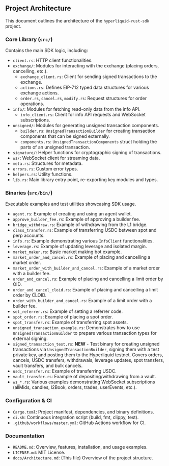 ## Project Architecture

This document outlines the architecture of the `hyperliquid-rust-sdk` project.

### Core Library (`src/`)

Contains the main SDK logic, including:
- `client.rs`: HTTP client functionalities.
- `exchange/`: Modules for interacting with the exchange (placing orders, cancelling, etc.).
  - `exchange_client.rs`: Client for sending signed transactions to the exchange.
  - `actions.rs`: Defines EIP-712 typed data structures for various exchange actions.
  - `order.rs`, `cancel.rs`, `modify.rs`: Request structures for order operations.
- `info/`: Modules for fetching read-only data from the info API.
  - `info_client.rs`: Client for info API requests and WebSocket subscriptions.
- `unsigned/`: Modules for generating unsigned transaction components.
  - `builder.rs`: `UnsignedTransactionBuilder` for creating transaction components that can be signed externally.
  - `components.rs`: `UnsignedTransactionComponents` struct holding the parts of an unsigned transaction.
- `signature/`: Helper functions for cryptographic signing of transactions.
- `ws/`: WebSocket client for streaming data.
- `meta.rs`: Structures for metadata.
- `errors.rs`: Custom error types.
- `helpers.rs`: Utility functions.
- `lib.rs`: Main library entry point, re-exporting key modules and types.

### Binaries (`src/bin/`)

Executable examples and test utilities showcasing SDK usage.

- `agent.rs`: Example of creating and using an agent wallet.
- `approve_builder_fee.rs`: Example of approving a builder fee.
- `bridge_withdraw.rs`: Example of withdrawing from the L1 bridge.
- `class_transfer.rs`: Example of transferring USDC between spot and perp accounts.
- `info.rs`: Example demonstrating various `InfoClient` functionalities.
- `leverage.rs`: Example of updating leverage and isolated margin.
- `market_maker.rs`: Basic market making bot example.
- `market_order_and_cancel.rs`: Example of placing and cancelling a market order.
- `market_order_with_builder_and_cancel.rs`: Example of a market order with a builder fee.
- `order_and_cancel.rs`: Example of placing and cancelling a limit order by OID.
- `order_and_cancel_cloid.rs`: Example of placing and cancelling a limit order by CLOID.
- `order_with_builder_and_cancel.rs`: Example of a limit order with a builder fee.
- `set_referrer.rs`: Example of setting a referrer code.
- `spot_order.rs`: Example of placing a spot order.
- `spot_transfer.rs`: Example of transferring spot assets.
- `unsigned_transaction_example.rs`: Demonstrates how to use `UnsignedTransactionBuilder` to prepare various transaction types for external signing.
- `signed_transaction_test.rs`: **NEW** - Test binary for creating unsigned transactions via `UnsignedTransactionBuilder`, signing them with a test private key, and posting them to the Hyperliquid testnet. Covers orders, cancels, USDC transfers, withdrawals, leverage updates, spot transfers, vault transfers, and bulk cancels.
- `usdc_transfer.rs`: Example of transferring USDC.
- `vault_transfer.rs`: Example of depositing/withdrawing from a vault.
- `ws_*.rs`: Various examples demonstrating WebSocket subscriptions (allMids, candles, l2Book, orders, trades, userEvents, etc.).

### Configuration & CI

- `Cargo.toml`: Project manifest, dependencies, and binary definitions.
- `ci.sh`: Continuous integration script (build, fmt, clippy, test).
- `.github/workflows/master.yml`: GitHub Actions workflow for CI.

### Documentation

- `README.md`: Overview, features, installation, and usage examples.
- `LICENSE.md`: MIT License.
- `docs/Architecture.md`: (This file) Overview of the project structure. 